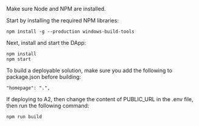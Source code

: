 Make sure Node and NPM are installed.

Start by installing the required NPM libraries:

```
npm install -g --production windows-build-tools
```

Next, install and start the DApp:

```
npm install
npm start
```


To build a deployable solution, make sure you add the following to package.json before building:

```
"homepage": ".",
```

If deploying to A2, then change the content of PUBLIC_URL in the .env file, then run the following command:

```
npm run build
```
